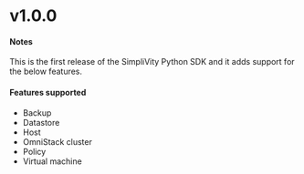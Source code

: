 # v1.0.0
#### Notes
This is the first release of the SimpliVity Python SDK and it adds support for the below features.

#### Features supported
 - Backup
 - Datastore
 - Host
 - OmniStack cluster
 - Policy
 - Virtual machine
